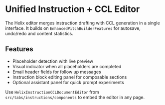 # Unified Instruction + CCL Editor

The Helix editor merges instruction drafting with CCL generation in a single interface. It builds on `EnhancedPitchBuilderFeatures` for autosave, undo/redo and content statistics.

## Features

- Placeholder detection with live preview
- Visual indicator when all placeholders are completed
- Email header fields for follow up messages
- Instruction block editing panel for composable sections
- Optional assistant panel for quick prompt experiments

Use `HelixInstructionCCLDocumentEditor` from `src/tabs/instructions/components` to embed the editor in any page.